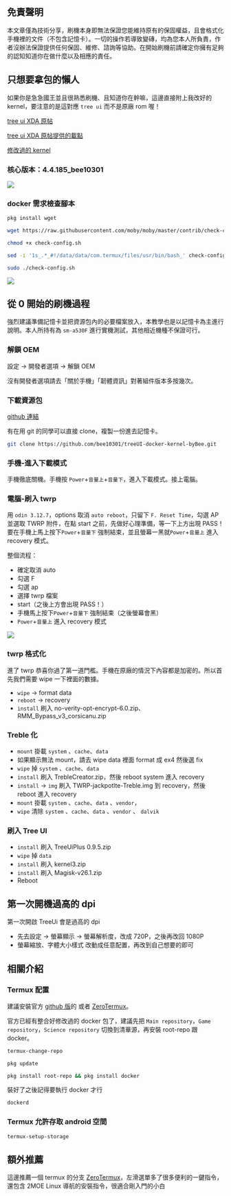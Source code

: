 ## 免責聲明

本文章僅為技術分享，刷機本身即無法保證您能維持原有的保固權益，且會格式化手機裡的文件（不包含記憶卡）。一切的操作若導致變磚，均為您本人所負責，作者沒辦法保證提供任何保固、維修、諮詢等協助。在開始刷機前請確定你擁有足夠的認知知道你在做什麼以及相應的責任。

## 只想要拿包的懶人

如果你是急急國王並且很熟悉刷機、且知道你在幹嘛，這邊直接附上我改好的 kernel，要注意的是這對應 `tree ui` 而不是原廠 rom 喔！

[tree ui XDA 原帖](https://u.bee.moe/43Vp5RD)

[tree ui XDA 原帖提供的載點](https://u.bee.moe/441LLj1)

[修改過的 kernel](https://github.com/bee10301/treeUI-docker-kernel-byBee/blob/main/kernel3.zip)


### 核心版本：4.4.185_bee10301

![](https://i.imgur.com/AkRKF58.png)

### docker 需求檢查腳本

```bash title="安裝wget" showLineNumbers
pkg install wget
```

```bash title="下載檢查腳本" showLineNumbers
wget https://raw.githubusercontent.com/moby/moby/master/contrib/check-config.sh
```

```bash title="給權限" showLineNumbers
chmod +x check-config.sh
```

```bash title="執行腳本資訊" showLineNumbers
sed -i '1s_.*_#!/data/data/com.termux/files/usr/bin/bash_' check-config.sh
```

```bash title="執行腳本" showLineNumbers
sudo ./check-config.sh
```

![](https://i.imgur.com/eS0asPg.png)


## 從 0 開始的刷機過程

強烈建議準備記憶卡並把資源包內的必要檔案放入，本教學也是以記憶卡為主進行說明。本人所持有為 `sm-a530F` 進行實機測試，其他相近機種不保證可行。

### 解鎖 OEM

設定 → 開發者選項 → 解鎖 OEM

沒有開發者選項請去「關於手機」「韌體資訊」對著組件版本多按幾次。

### 下載資源包

[github 連結](https://github.com/bee10301/treeUI-docker-kernel-byBee.git)

有在用 git 的同學可以直接 clone，複製一份進去記憶卡。

```bash
git clone https://github.com/bee10301/treeUI-docker-kernel-byBee.git
```

### 手機-進入下載模式

手機徹底關機。手機按 `Power`+`音量上`+`音量下`，進入下載模式。接上電腦。

### 電腦-刷入 twrp

用 `odin 3.12.7`，options 取消 `auto reboot`，只留下 `F. Reset Time`，勾選 AP 並選取 TWRP 附件，在點 start 之前，先做好心理準備，等一下上方出現 PASS！要在手機上馬上按下`Power`+`音量下` 強制結束，並且螢幕一黑就`Power`+`音量上` 進入 recovery 模式。

整個流程：

- 確定取消 auto
- 勾選 F
- 勾選 ap
- 選擇 twrp 檔案
- start（之後上方會出現 PASS！）
- 手機馬上按下`Power`+`音量下` 強制結束（之後螢幕會黑）
- `Power`+`音量上` 進入 recovery 模式

![](https://i.imgur.com/8RRtmFI.png)

### twrp 格式化

進了 twrp 恭喜你過了第一道門檻。手機在原廠的情況下內容都是加密的。所以首先我們需要 wipe 一下裡面的數據。

- `wipe` → format data
- `reboot` → recovery
- `install` 刷入 no-verity-opt-encrypt-6.0.zip、RMM_Bypass_v3_corsicanu.zip

### Treble 化

- `mount` 掛載 `system` 、`cache`、`data`
- 如果顯示無法 mount，請去 wipe data 裡面 format 成 ex4 然後選 fix
- `wipe` 掉 `system` 、`cache`、`data`
- `install` 刷入 TrebleCreator.zip，然後 reboot system 進入 recovery
- `install` → `img` 刷入 TWRP-jackpotlte-Treble.img 到 recovery，然後 reboot 進入 recovery
- `mount` 掛載 `system` 、`cache`、`data` 、`vendor`，
- `wipe` 清除 `system` 、`cache`、`data` 、`vendor` 、 `dalvik`

### 刷入 Tree UI

- `install` 刷入 TreeUiPlus 0.9.5.zip
- `wipe` 掉 `data`
- `install` 刷入 kernel3.zip
- `install` 刷入 Magisk-v26.1.zip
- Reboot

## 第一次開機過高的 dpi

第一次開啟 TreeUi 會是過高的 dpi

- 先去設定 → 螢幕顯示 → 螢幕解析度，改成 720P，之後再改回 1080P
- 螢幕縮放、字體大小樣式 改動成任意配置，再改到自己想要的即可

## 相關介紹

### Termux 配置

建議安裝官方 [github 版](https://github.com/termux/termux-app/releases)的 或者 [ZeroTermux](https://github.com/hanxinhao000/ZeroTermux)。

官方已經有整合好修改過的 docker 包了，建議先把 `Main repository`，`Game repository`，`Science repository` 切換到清華源，再安裝 root-repo 跟 docker。

```bash title="切換源" showLineNumbers
termux-change-repo
```

```bash title="更新資源" showLineNumbers
pkg update
```

```bash title="安裝root跟docker包" showLineNumbers
pkg install root-repo && pkg install docker
```

裝好了之後記得要執行 docker 才行

```bash title="termux" showLineNumbers
dockerd
```

### Termux 允許存取 android 空間

```bash title="用來方便存取檔案" showLineNumbers
termux-setup-storage
```

## 額外推薦

這邊推薦一個 termux 的分支 [ZeroTermux](https://github.com/hanxinhao000/ZeroTermux)，左滑選單多了很多便利的一鍵指令，還包含 2MOE Linux 導航的安裝指令，很適合剛入門的小白
